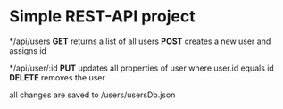 # Simple REST-API project

*/api/users
    **GET** returns a list of all users
    **POST** creates a new user and assigns id

*/api/user/:id
    **PUT** updates all properties of user where user.id equals id
    **DELETE** removes the user

all changes are saved to /users/usersDb.json